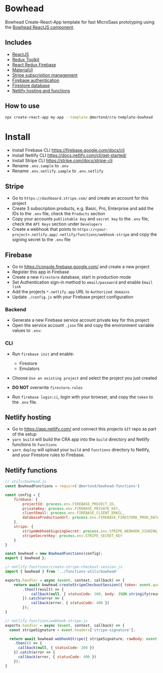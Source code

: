 # Bowhead

Bowhead Create-React-App template for fast MicroSaas prototyping using the [Bowhead ReactJS component](https://www.npmjs.com/package/@mortond/bowhead).

## Includes

- [ReactJS](https://reactjs.org/)
- [Redux Toolkit](https://redux-toolkit.js.org)
- [React Redux Firebase](https://react-redux-firebase.com/)
- [MaterialUI](https://material-ui.com/)
- [Stripe subscription management](https://stripe.com/docs/billing/subscriptions/customer-portal)
- [Firebase authentication](https://firebase.google.com/docs/auth)
- [Firestore database](https://firebase.google.com/docs/firestore)
- [Netlify hosting and functions](https://docs.netlify.com/)

## How to use

```bash
npx create-react-app my-app --template @mortond/cra-template-bowhead
```

# Install 

- Install Firebase CLI https://firebase.google.com/docs/cli
- Install Netlify CLI https://docs.netlify.com/cli/get-started/
- Install Stripe CLI https://stripe.com/docs/stripe-cli
- Rename `.env.sample` to `.env`
- Rename `.env.netlify.sample` to `.env.netlify`

## Stripe

- Go to `https://dashboard.stripe.com/` and create an account for this project
- Create 3 subscription products, e.g. Basic, Pro, Enterprise and add the IDs to the `.env` file, check the `Products` section
- Copy your accounts `publishable key` and `secret key` to the `.env` file, check the `API Keys` section under `Developers`
- Create a webhook that points to `https://<your-project>.netlify.app/.netlify/functions/webhook-stripe` and copy the signing secret to the `.env` file

## Firebase

- Go to https://console.firebase.google.com/ and create a new project
- Register this app in Firebase
- Create a new `Firestore` database, start in production mode
- Set Authentication sign-in method to `email/password` and enable `Email link`
- Add the projects `*.netlify.app` URL to `Authorized domains`
- Update `./config.js` with your Firebase project configuration

### Backend

- Generate a new Firebase service account private key for this project
- Open the service account `.json` file and copy the environment variable values to `.env`:

### CLI

- Run `firebase init` and enable:
  - Firestore
  - Emulators

- Choose `Use an existing project` and select the project you just created
- **DO NOT** overwrite `firestore.rules`
- Run `firebase login:ci`, login with your browser, and copy the `token` to the `.env` file.

## Netlify hosting

- Go to https://app.netlify.com/ and connect this projects `GIT` repo as part of the setup
- `yarn build` will build the CRA app into the `build` directory and Netlify functions to `functions`
- `yarn deploy` will upload your `build` and `functions` directory to Netlify, and your Firestore rules to Firebase.


## Netlify functions



```javascript
// utils/bowhead.js
const BowheadFunctions = require('@mortond/bowhead-functions')

const config = {
    firebase: {
        projectId: process.env.FIREBASE_PROJECT_ID,
        privateKey: process.env.FIREBASE_PRIVATE_KEY,
        clientEmail: process.env.FIREBASE_CLIENT_EMAIL,
        databaseProductionUrl: process.env.FIREBASE_FIRESTORE_PROD_DATABASE_URL,
    },
    stripe: {
        stripeWebhookSigningSecret: process.env.STRIPE_WEBHOOK_SIGNING_SECRET,
        stripeSecretKey: process.env.STRIPE_SECRET_KEY
    }
}

const bowhead = new BowheadFunctions(config);
export { bowhead };

// netlify-functions/create-stripe-checkout-session.js
import { bowhead } from '../functions-utils/bowhead'

exports.handler = async (event, context, callback) => {
    return await bowhead.createStripeCheckoutSession({ token: event.queryStringParameters.token, body: event.body })
        .then((result) => {
            callback(null, { statusCode: 200, body: JSON.stringify(result) })
        }).catch(error => {
            callback(error, { statusCode: 400 })
        });
}

// netlify-functions/webhook-stripe.js
exports.handler = async (event, context, callback) => {
  const stripeSignature = event.headers['stripe-signature'];

  return await bowhead.webhookStripe({ stripeSignature, rawBody: event.body })
    .then(() => {
      callback(null, { statusCode: 200 })
    }).catch(error => {
      callback(error, { statusCode: 400 })
    });
}
```